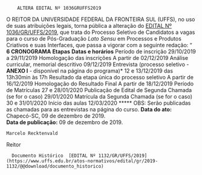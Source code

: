         ALTERA EDITAL Nº 1036GRUFFS2019  

 O REITOR DA UNIVERSIDADE FEDERAL DA FRONTEIRA SUL (UFFS), no uso de suas atribuições legais, torna pública a alteração do [EDITAL Nº 1036/GR/UFFS/2019](https://www.uffs.edu.br/atos-normativos/edital/gr/2019-1036), que trata do Processo Seletivo de Candidatos a vagas para o curso de Pós-Graduação *Lato Sensu*  em Processos e Produtos Criativos e suas Interfaces, que passa a vigorar com a seguinte redação: “ **6 CRONOGRAMA**      **Etapas**   **Datas e horários**     Período de inscrição   29/10/2019 a 29/11/2019     Homologação das inscrições   A partir de 02/12/2019     Análise curricular, memorial descritivo   09/12/2019     Entrevista (processo seletivo - **ANEXO I**  - disponível na página do programa)*   12 e 13/12/2019 das 13h30min às 17h     Resultado da etapa única do processo seletivo   A partir de 16/12/2019     Homologação do Resultado Final   A partir de 18/12/2019     Período de Matrículas   27 e 28/01/2020     Publicação de Edital de Segunda Chamada (se for o caso)   29/01/2020     Matrícula da Segunda Chamada (se for o caso)   30 e 31/01/2020     Início das aulas   12/03/2020     *****  OBS: Serão publicadas as chamadas para as entrevistas na página do curso.        **Data do ato:** Chapecó-SC, 09 de dezembro de 2019.   
 **Data de publicação:**  09 de dezembro de 2019. 

    Marcelo Recktenvald   
 Reitor 

      Documento Histórico  [EDITAL Nº 1132/GR/UFFS/2019](https://www.uffs.edu.br/atos-normativos/edital/gr/2019-1132/@@download/documento_historico)     
      